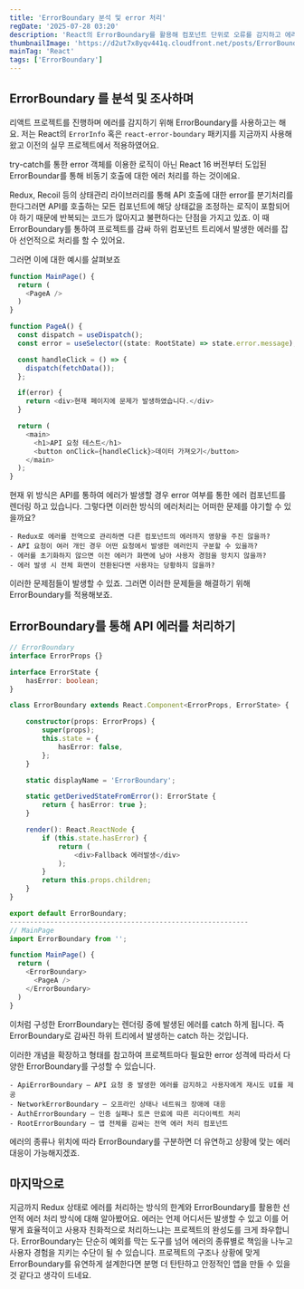 ```yaml
---
title: 'ErrorBoundary 분석 및 error 처리'
regDate: '2025-07-28 03:20'
description: 'React의 ErrorBoundary를 활용해 컴포넌트 단위로 오류를 감지하고 에러 상황에 유연하게 대응할 수 있는 에러 처리 패턴을 소개합니다.'
thumbnailImage: 'https://d2ut7x8yqv441q.cloudfront.net/posts/ErrorBoundary.webp'
mainTag: 'React'
tags: ['ErrorBoundary']
---
```


## ErrorBoundary 를 분석 및 조사하며

리액트 프로젝트를 진행하며 에러를 감지하기 위해 ErrorBoundary를 사용하고는 해요. 저는 React의 `ErrorInfo` 혹은 `react-error-boundary` 패키지를 지금까지 사용해왔고 이전의 실무 프로젝트에서 적용하였어요.

try-catch를 통한 error 객체를 이용한 로직이 아닌 React 16 버전부터 도입된 ErrorBoundar를 통해 비동기 호출에 대한 에러 처리를 하는 것이에요.

Redux, Recoil 등의 상태관리 라이브러리를 통해 API 호출에 대한 error를 분기처리를 한다그러면 API를 호출하는 모든 컴포넌트에 해당 상태값을 조정하는 로직이 포함되어야 하기 때문에 반복되는 코드가 많아지고 불편하다는 단점을 가지고 있죠. 이 때 ErrorBoundary를 통하여 프로젝트를 감싸 하위 컴포넌트 트리에서 발생한 에러를 잡아 선언적으로 처리를 할 수 있어요.

그러면 이에 대한 예시를 살펴보죠

```ts
function MainPage() {
  return (
    <PageA />
  )
}

function PageA() {
  const dispatch = useDispatch();
  const error = useSelector((state: RootState) => state.error.message);

  const handleClick = () => {
    dispatch(fetchData());
  };

  if(error) {
    return <div>현재 페이지에 문제가 발생하였습니다.</div>
  }

  return (
    <main>
      <h1>API 요청 테스트</h1>
      <button onClick={handleClick}>데이터 가져오기</button>
    </main>
  );
}
```

현재 위 방식은 API를 통하여 에러가 발생할 경우 error 여부를 통한 에러 컴포넌트를 렌더링 하고 있습니다.
그렇다면 이러한 방식의 에러처리는 어떠한 문제를 야기할 수 있을까요?

```list
- Redux로 에러를 전역으로 관리하면 다른 컴포넌트의 에러까지 영향을 주진 않을까?
- API 요청이 여러 개인 경우 어떤 요청에서 발생한 에러인지 구분할 수 있을까?
- 에러를 초기화하지 않으면 이전 에러가 화면에 남아 사용자 경험을 망치지 않을까?
- 에러 발생 시 전체 화면이 전환된다면 사용자는 당황하지 않을까?
```

이러한 문제점들이 발생할 수 있죠. 그러면 이러한 문제들을 해결하기 위해 ErrorBoundary를 적용해보죠.

## ErrorBoundary를 통해 API 에러를 처리하기

```ts
// ErrorBoundary
interface ErrorProps {}

interface ErrorState {
	hasError: boolean;
}

class ErrorBoundary extends React.Component<ErrorProps, ErrorState> {

	constructor(props: ErrorProps) {
		super(props);
		this.state = {
			hasError: false,
		};
	}

	static displayName = 'ErrorBoundary';

	static getDerivedStateFromError(): ErrorState {
		return { hasError: true };
	}

	render(): React.ReactNode {
		if (this.state.hasError) {
			return (
				<div>Fallback 에러발생</div>
			);
		}
		return this.props.children;
	}
}

export default ErrorBoundary;
-----------------------------------------------------------
// MainPage
import ErrorBoundary from '';

function MainPage() {
  return (
    <ErrorBoundary>
      <PageA />
    </ErrorBoundary>
  )
}
```

이처럼 구성한 ErorrBoundary는 렌더링 중에 발생된 에러를 catch 하게 됩니다.
즉 ErrorBoundary로 감싸진 하위 트리에서 발생하는 catch 하는 것입니다.

이러한 개념을 확장하고 형태를 참고하여 프로젝트마다 필요한 error 성격에 따라서 다양한 ErrorBoundary를 구성할 수 있습니다.

```list
- ApiErrorBoundary – API 요청 중 발생한 에러를 감지하고 사용자에게 재시도 UI를 제공
- NetworkErrorBoundary – 오프라인 상태나 네트워크 장애에 대응
- AuthErrorBoundary – 인증 실패나 토큰 만료에 따른 리다이렉트 처리
- RootErrorBoundary – 앱 전체를 감싸는 전역 에러 처리 컴포넌트
```

에러의 종류나 위치에 따라 ErrorBoundary를 구분하면 더 유연하고 상황에 맞는 에러 대응이 가능해지겠죠.

## 마지막으로

지금까지 Redux 상태로 에러를 처리하는 방식의 한계와 ErrorBoundary를 활용한 선언적 에러 처리 방식에 대해 알아봤어요.
에러는 언제 어디서든 발생할 수 있고 이를 어떻게 효율적이고 사용자 친화적으로 처리하느냐는 프로젝트의 완성도를 크게 좌우합니다.
ErrorBoundary는 단순히 예외를 막는 도구를 넘어 에러의 종류별로 책임을 나누고 사용자 경험을 지키는 수단이 될 수 있습니다.
프로젝트의 구조나 상황에 맞게 ErrorBoundary를 유연하게 설계한다면 분명 더 탄탄하고 안정적인 앱을 만들 수 있을 것 같다고 생각이 드네요.
